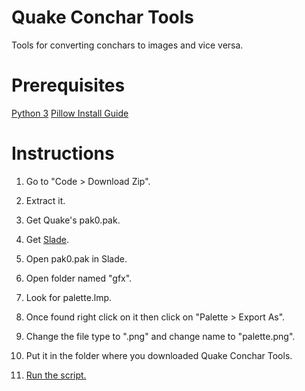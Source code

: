 # Quake Conchar Tools
Tools for converting conchars to images and vice versa.

# Prerequisites
[Python 3](https://www.python.org/)
[Pillow Install Guide](https://pillow.readthedocs.io/en/stable/installation.html)

# Instructions
1. Go to "Code > Download Zip".
2. Extract it.

3. Get Quake's pak0.pak.
4. Get [Slade](https://slade.mancubus.net/).
5. Open pak0.pak in Slade.
6. Open folder named "gfx".
7. Look for palette.lmp.
9. Once found right click on it then click on "Palette > Export As".
9. Change the file type to ".png" and change name to "palette.png".
10. Put it in the folder where you downloaded Quake Conchar Tools.
11. [Run the script.](https://docs.python.org/3/faq/windows.html#how-do-i-run-a-python-program-under-windows)
